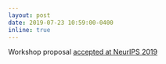 ```yaml
---
layout: post
date: 2019-07-23 10:59:00-0400
inline: true
---
```


Workshop proposal [accepted at NeurIPS 2019](https://medium.com/@NeurIPSConf/2019workshops-ec820e4d558e)
